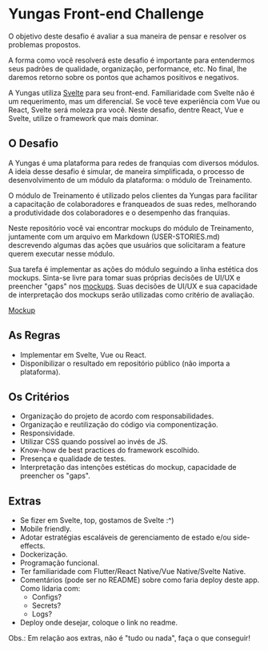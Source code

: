 # Yungas Front-end Challenge
O objetivo deste desafio é avaliar a sua maneira de pensar e resolver os problemas propostos.

A forma como você resolverá este desafio é importante para entendermos seus padrões de qualidade, organização, performance, etc. No final, lhe daremos retorno sobre os pontos que achamos positivos e negativos.

A Yungas utiliza [Svelte](https://svelte.dev/) para seu front-end. Familiaridade com Svelte não é um requerimento, mas um diferencial. Se você teve experiência com Vue ou React, Svelte será moleza pra você. Neste desafio, dentre React, Vue e Svelte, utilize o framework que mais dominar. 

## O Desafio
A Yungas é uma plataforma para redes de franquias com diversos módulos. A ideia desse desafio é simular, de maneira simplificada, o processo de desenvolvimento de um módulo da plataforma: o módulo de Treinamento. 

O módulo de Treinamento é utilizado pelos clientes da Yungas para facilitar a capacitação de colaboradores e franqueados de suas redes, melhorando a produtividade dos colaboradores e o desempenho das franquias.

Neste repositório você vai encontrar mockups do módulo de Treinamento, juntamente com um arquivo em Markdown (USER-STORIES.md) descrevendo algumas das ações que usuários que solicitaram a feature querem executar nesse módulo.

Sua tarefa é implementar as ações do módulo seguindo a linha estética dos mockups. Sinta-se livre para tomar suas próprias decisões de UI/UX e preencher "gaps" nos [mockups](https://www.figma.com/file/9RCzRXNv6iELZd2sJfQ59x/Teste-Front-end-Yungas?node-id=0%3A1). Suas decisões de UI/UX e sua capacidade de interpretação dos mockups serão utilizadas como critério de avaliação.

[Mockup](https://www.figma.com/file/9RCzRXNv6iELZd2sJfQ59x/Teste-Front-end-Yungas?node-id=0%3A1)

## As Regras
- Implementar em Svelte, Vue ou React.
- Disponibilizar o resultado em repositório público (não importa a plataforma).

## Os Critérios
- Organização do projeto de acordo com responsabilidades.
- Organização e reutilização do código via componentização.
- Responsividade.
- Utilizar CSS quando possível ao invés de JS.
- Know-how de best practices do framework escolhido.
- Presença e qualidade de testes.
- Interpretação das intenções estéticas do mockup, capacidade de preencher os "gaps".

## Extras 
- Se fizer em Svelte, top, gostamos de Svelte :^) 
- Mobile friendly.
- Adotar estratégias escaláveis de gerenciamento de estado e/ou side-effects. 
- Dockerização.
- Programação funcional.
- Ter familiaridade com Flutter/React Native/Vue Native/Svelte Native.
- Comentários (pode ser no README) sobre como faria deploy deste app. Como lidaria com:
  - Configs?
  - Secrets?
  - Logs?
- Deploy onde desejar, coloque o link no readme.

Obs.: Em relação aos extras, não é "tudo ou nada", faça o que conseguir!
